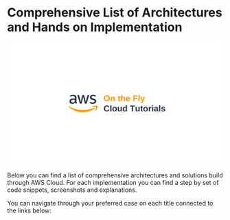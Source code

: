 # Comprehensive List of Architectures and Hands on Implementation

![AWS](YouTube%20Banner.png)

Below you can find a list of comprehensive architectures and solutions build through AWS Cloud.
For each implementation you can find a step by set of code snippets, screenshots and explanations.

You can navigate through your preferred case on each title connected to the links below: